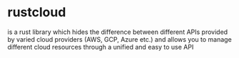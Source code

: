 # rustcloud
 is a rust library which hides the difference between different APIs provided by varied cloud providers (AWS, GCP, Azure etc.) and allows you to manage different cloud resources through a unified and easy to use API
